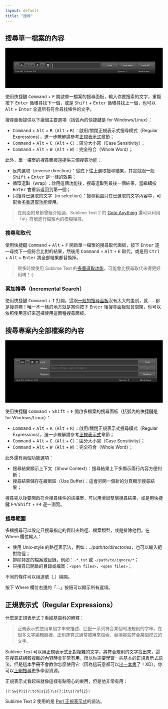 ```yaml
---
layout: default
title: "搜尋"
---
```

## <span id="search-single-file">搜尋單一檔案的內容</span>

![sublimetext-search-in-single-file](/images/sublimetext-search-in-single-file.png)

使用快捷鍵 <kbd>Command</kbd> + <kbd>F</kbd> 開啟單一檔案的搜尋面板，輸入你要搜索的文字，重複按下 <kbd>Enter</kbd> 循環尋找下一個，或是 <kbd>Shift</kbd> + <kbd>Enter</kbd> 循環尋找上一個，也可以 <kbd>Alt</kbd> + <kbd>Enter</kbd> 全選所有符合尋找條件的文字。

搜尋面板提供以下幾個主要選項（括弧內的快捷鍵是 for Windows/Linux）：

* <kbd>Command</kbd> + <kbd>Alt</kbd> + <kbd>R</kbd>（<kbd>Alt</kbd> + <kbd>R</kbd>）：啟用/關閉正規表示式搜尋模式（Regular Expressions），進一步瞭解請參考[正規表示式](/find#regex)章節；
* <kbd>Command</kbd> + <kbd>Alt</kbd> + <kbd>C</kbd>（<kbd>Alt</kbd> + <kbd>C</kbd>）：區分大小寫（Case Sensitivity）；
* <kbd>Command</kbd> + <kbd>Alt</kbd> + <kbd>W</kbd>（<kbd>Alt</kbd> + <kbd>W</kbd>）：完全符合（Whole Word）；

此外，單一檔案的搜尋面板還提供三個搜尋功能：

* 反向選取（reverse direction）：從底下往上選取搜尋結果，其實就跟一般 <kbd>Shift</kbd> + <kbd>Enter</kbd> 是一樣的效果；
* 循環選取（wrap）：啟用這個功能後，搜尋選取到最後一個結果，當繼續按 <kbd>Enter</kbd> 會重新返回到第一個；
* 只搜尋已選取的文字（in selection）：搜尋範圍只在已選取的文字內容中，可配合[多重選取功能](/edit#multiple-selections)使用。

> 在前面的章節曾經介紹過，Sublime Text 2 的 [Goto Anything](/file-management-and-command-palette#goto-anything) 還可以利用「#」符號進行檔案內的模糊搜尋。

### <span id="search-and-replace">搜尋和取代</span>

使用快捷鍵 <kbd>Command</kbd> + <kbd>Alt</kbd> + <kbd>F</kbd> 開啟單一檔案的搜尋取代面板，按下 <kbd>Enter</kbd> 逐一尋找下一個符合比對的結果，然後用 <kbd>Command</kbd> + <kbd>Alt</kbd> + <kbd>E</kbd> 取代，或是用 <kbd>Ctrl</kbd> + <kbd>Alt</kbd> + <kbd>Enter</kbd> 將全部結果都替換掉。

> 很多時候使用 Sublime Text 的[多重選取功能](/edit#multiple-selections)，可能會比搜尋取代來得更好用唷！:)

### <span id="incremental-search">累加搜尋（Incremental Search）</span>

使用快捷鍵 <kbd>Command</kbd> + <kbd>I</kbd> 打開，這跟[一般的搜尋面板](/find#search-single-file)沒有太大的差別，就……都是搜尋嘛！唯一不一樣的地方就是當你按下 <kbd>Enter</kbd> 後搜尋面板就會關閉，你可以依照使用喜好來選擇使用這兩種搜尋面板。

## <span id="search-multiple-files">搜尋專案內全部檔案的內容</span>

![sublime-text-find-all-files](/images/sublime-text-find-all-files.png)

使用快捷鍵 <kbd>Command</kbd> + <kbd>Shift</kbd> + <kbd>F</kbd> 開啟多檔案的搜尋面板（括弧內的快捷鍵是 for Windows/Linux）：

* <kbd>Command</kbd> + <kbd>Alt</kbd> + <kbd>R</kbd>（<kbd>Alt</kbd> + <kbd>R</kbd>）：啟用/關閉正規表示式搜尋模式（Regular Expressions），進一步瞭解請參考[正規表示式](/find#regex)章節；
* <kbd>Command</kbd> + <kbd>Alt</kbd> + <kbd>C</kbd>（<kbd>Alt</kbd> + <kbd>C</kbd>）：區分大小寫（Case Sensitivity）；
* <kbd>Command</kbd> + <kbd>Alt</kbd> + <kbd>W</kbd>（<kbd>Alt</kbd> + <kbd>W</kbd>）：完全符合（Whole Word）；

此外還有兩個功能選項：

* 搜尋結果顯示上下文（Show Context）：搜尋結果上下多顯示兩行內容方便判斷；
* 搜尋結果儲存在緩衝區（Use Buffet）：這會另開一個新的分頁顯示搜尋結果；

搜尋完以後要開啟符合搜尋條件的該檔案，可以用滑鼠雙擊搜尋結果，或是用快捷鍵 <kbd>F4</kbd>/<kbd>Shift</kbd> + <kbd>F4</kbd>   逐一瀏覽。

### <span id="search-scope">搜尋範圍</span>

多檔搜尋可以設定只搜尋指定的資料夾路徑、檔案類型，或是排除他們，在 Where 欄位輸入：

* 使用 Unix-style 的路徑表示法，例如：_../path/to/directories_，也可以輸入絕對路徑；
* 排除特定的檔案或目錄，例如：`-*.txt` 或 `-/path/to/ignore/*`；
* 只搜尋已開啟的目錄或檔案：`<open files>`、`<open files>`；

不同的條件可以用逗號（,）隔開。

按下 Where 欄位右邊的「...」按鈕可以顯示所有選項。

## <span id="regex">正規表示式（Regular Expressions）</span>

什麼是正規表示式？看[維基百科](http://zh.wikipedia.org/wiki/%E6%AD%A3%E8%A6%8F%E8%A1%A8%E7%A4%BA%E5%BC%8F)的解釋：

> 正規表示式使用單個字串來描述、匹配一系列符合某個句法規則的字串。在很多文字編輯器裡，正則運算式通常被用來檢索、替換那些符合某個模式的文字。

Sublime Text 可以用正規表示式比對複雜的文字，將符合規則的文字找出來，這在搜尋結構較複雜的內容時會非常有用，所以你需要學習一些基本的正規表示式語法，但是這本手冊不會教你怎麼使用它（因為這玩意都可以[出一本書](http://shop.oreilly.com/product/9780596528126.do)了！XD），你可以[上網搜尋](https://www.google.com/search?q=正規表示式)更多學習資源。

正規表示式看起來就像這樣有點噁心的東西，但是他非常有用：

    (?:Sw|P)i(?:tch|s{2})\s(?:it\s)?of{2}!

Sublime Text 2 使用的是 [Perl 正規表示式](http://www.boost.org/doc/libs/1_47_0/libs/regex/doc/html/boost_regex/syntax/perl_syntax.html)的語法。
